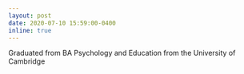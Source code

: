 ```yaml
---
layout: post
date: 2020-07-10 15:59:00-0400
inline: true
---
```

Graduated from BA Psychology and Education from the University of Cambridge 
